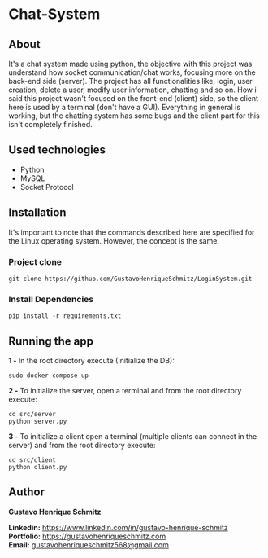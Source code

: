 # Chat-System

## About
It's a chat system made using python, the objective with this project was understand how socket communication/chat works, focusing more on the back-end side (server). The project has all functionalities like, login, user creation, delete a user, modify user information, chatting and so on. How i said this project wasn't focused on the front-end (client) side, so the client here is used by a terminal (don't have a GUI). Everything in general is working, but the chatting system has some bugs and the client part for this isn't completely finished.

## Used technologies
- Python
- MySQL
- Socket Protocol

## Installation
It's important to note that the commands described here are specified for the Linux operating system. However, the concept is the same.

### Project clone

```
git clone https://github.com/GustavoHenriqueSchmitz/LoginSystem.git
```

### Install Dependencies
```
pip install -r requirements.txt
```

## Running the app

**1 -** In the root directory execute (Initialize the DB):
```
sudo docker-compose up
```

**2 -** To initialize the server, open a terminal and from the root directory execute:

```
cd src/server
python server.py
```
**3 -** To initialize a client open a terminal (multiple clients can connect in the server) and from the root directory execute:
```
cd src/client
python client.py
```

## Author
**Gustavo Henrique Schmitz**

**Linkedin:** https://www.linkedin.com/in/gustavo-henrique-schmitz  
**Portfolio:** https://gustavohenriqueschmitz.com  
**Email:** gustavohenriqueschmitz568@gmail.com  
